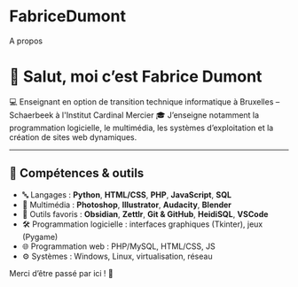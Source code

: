 # FabriceDumont
A propos

# 👋 Salut, moi c’est Fabrice Dumont

💻 Enseignant en option de transition technique informatique à Bruxelles – Schaerbeek à l'Institut Cardinal Mercier 
🎓 J’enseigne notamment la programmation logicielle, le multimédia, les systèmes d’exploitation et la création de sites web dynamiques.

---

## 🧰 Compétences & outils

- 🔤 Langages : **Python**, **HTML/CSS**, **PHP**, **JavaScript**, **SQL**
- 🎨 Multimédia : **Photoshop**, **Illustrator**, **Audacity**, **Blender**
- 📁 Outils favoris : **Obsidian**, **Zettlr**, **Git & GitHub**, **HeidiSQL**, **VSCode**
- 🛠️ Programmation logicielle : interfaces graphiques (Tkinter), jeux (Pygame)
- 🌐 Programmation web : PHP/MySQL, HTML/CSS, JS
- ⚙️ Systèmes : Windows, Linux, virtualisation, réseau



Merci d’être passé par ici ! 🙌


